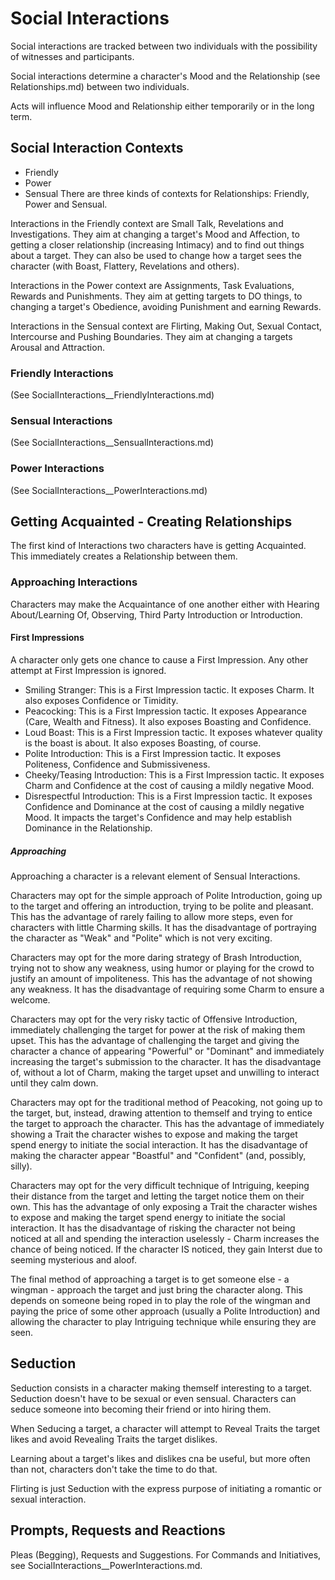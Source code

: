 # Social Interactions
Social interactions are tracked between two individuals with the possibility of witnesses and participants.

Social interactions determine a character's Mood and the Relationship (see Relationships.md) between two individuals.

Acts will influence Mood and Relationship either temporarily or in the long term.

## Social Interaction Contexts
- Friendly
- Power
- Sensual
There are three kinds of contexts for Relationships: Friendly, Power and Sensual.

Interactions in the Friendly context are Small Talk, Revelations and Investigations. They aim at changing a target's Mood and Affection, to getting a closer relationship (increasing Intimacy) and to find out things about a target. They can also be used to change how a target sees the character (with Boast, Flattery, Revelations and others).

Interactions in the Power context are Assignments, Task Evaluations, Rewards and Punishments. They aim at getting targets to DO things, to changing a target's Obedience, avoiding Punishment and earning Rewards.

Interactions in the Sensual context are Flirting, Making Out, Sexual Contact, Intercourse and Pushing Boundaries. They aim at changing a targets Arousal and Attraction.

### Friendly Interactions
(See SocialInteractions__FriendlyInteractions.md)

### Sensual Interactions
(See SocialInteractions__SensualInteractions.md)

### Power Interactions
(See SocialInteractions__PowerInteractions.md)

## Getting Acquainted - Creating Relationships
The first kind of Interactions two characters have is getting Acquainted. This immediately creates a Relationship between them.

### Approaching Interactions
Characters may make the Acquaintance of one another either with Hearing About/Learning Of, Observing, Third Party Introduction or Introduction.

#### First Impressions
A character only gets one chance to cause a First Impression. Any other attempt at First Impression is ignored.

- Smiling Stranger: This is a First Impression tactic. It exposes Charm. It also exposes Confidence or Timidity.
- Peacocking: This is a First Impression tactic. It exposes Appearance (Care, Wealth and Fitness). It also exposes Boasting and Confidence.
- Loud Boast: This is a First Impression tactic. It exposes whatever quality is the boast is about. It also exposes Boasting, of course.
- Polite Introduction: This is a First Impression tactic. It exposes Politeness, Confidence and Submissiveness.
- Cheeky/Teasing Introduction: This is a First Impression tactic. It exposes Charm and Confidence at the cost of causing a mildly negative Mood.
- Disrespectful Introduction: This is a First Impression tactic. It exposes Confidence and Dominance at the cost of causing a mildly negative Mood. It impacts the target's Confidence and may help establish Dominance in the Relationship.

##### Approaching
Approaching a character is a relevant element of Sensual Interactions.

Characters may opt for the simple approach of Polite Introduction, going up to the target and offering an introduction, trying to be polite and pleasant. This has the advantage of rarely failing to allow more steps, even for characters with little Charming skills. It has the disadvantage of portraying the character as "Weak" and "Polite" which is not very exciting.

Characters may opt for the more daring strategy of Brash Introduction, trying not to show any weakness, using humor or playing for the crowd to justify an amount of impoliteness. This has the advantage of not showing any weakness. It has the disadvantage of requiring some Charm to ensure a welcome.

Characters may opt for the very risky tactic of Offensive Introduction, immediately challenging the target for power at the risk of making them upset. This has the advantage of challenging the target and giving the character a chance of appearing "Powerful" or "Dominant" and immediately increasing the target's submission to the character. It has the disadvantage of, without a lot of Charm, making the target upset and unwilling to interact until they calm down.

Characters may opt for the traditional method of Peacoking, not going up to the target, but, instead, drawing attention to themself and trying to entice the target to approach the character. This has the advantage of immediately showing a Trait the character wishes to expose and making the target spend energy to initiate the social interaction. It has the disadvantage of making the character appear "Boastful" and "Confident" (and, possibly, silly).

Characters may opt for the very difficult technique of Intriguing, keeping their distance from the target and letting the target notice them on their own. This has the advantage of only exposing a Trait the character wishes to expose and making the target spend energy to initiate the social interaction. It has the disadvantage of risking the character not being noticed at all and spending the interaction uselessly - Charm increases the chance of being noticed. If the character IS noticed, they gain Interst due to seeming mysterious and aloof.

The final method of approaching a target is to get someone else - a wingman - approach the target and just bring the character along. This depends on someone being roped in to play the role of the wingman and paying the price of some other approach (usually a Polite Introduction) and allowing the character to play Intriguing technique while ensuring they are seen.

## Seduction
Seduction consists in a character making themself interesting to a target. Seduction doesn't have to be sexual or even sensual. Characters can seduce someone into becoming their friend or into hiring them.

When Seducing a target, a character will attempt to Reveal Traits the target likes and avoid Revealing Traits the target dislikes.

Learning about a target's likes and dislikes cna be useful, but more often than not, characters don't take the time to do that.

Flirting is just Seduction with the express purpose of initiating a romantic or sexual interaction.


## Prompts, Requests and Reactions
Pleas (Begging), Requests and Suggestions. For Commands and Initiatives, see SocialInteractions__PowerInteractions.md.
